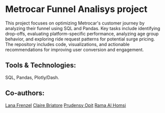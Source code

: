 # Metrocar Funnel Analisys project
This project focuses on optimizing Metrocar's customer journey by analyzing their funnel using SQL and Pandas. Key tasks include identifying drop-offs, evaluating platform-specific performance, analyzing age group behavior, and exploring ride request patterns for potential surge pricing. The repository includes code, visualizations, and actionable recommendations for improving user conversion and engagement.

## Tools & Technologies:
SQL, Pandas, Plotly/Dash.

## Co-authors:
[Lana Frenzel](https://github.com/lanafrenzel)
[Claire Briatore](https://github.com/clairebriatore)
[Prudensy Opit](https://github.com/prudensy-opit)
[Rama Al Homsi](https://github.com/rama-alhomsi)
